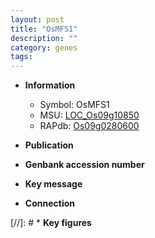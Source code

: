 ```yaml
---
layout: post
title: "OsMFS1"
description: ""
category: genes
tags: 
---
```


* **Information**  
    + Symbol: OsMFS1  
    + MSU: [LOC_Os09g10850](http://rice.uga.edu/cgi-bin/ORF_infopage.cgi?orf=LOC_Os09g10850)  
    + RAPdb: [Os09g0280600](http://rapdb.dna.affrc.go.jp/viewer/gbrowse_details/irgsp1?name=Os09g0280600)  

* **Publication**  

* **Genbank accession number**  

* **Key message**  

* **Connection**  

[//]: # * **Key figures**  


